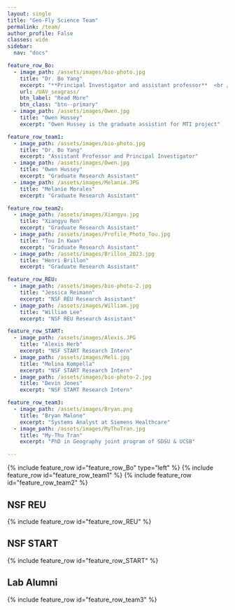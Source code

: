 ```yaml
---
layout: single
title: "Geo-Fly Science Team"
permalink: /team/
author_profile: False
classes: wide
sidebar:
  nav: "docs"

feature_row_Bo:
  - image_path: /assets/images/bio-photo.jpg
    title: "Dr. Bo Yang"
    excerpt: "**Principal Investigator and assistant professor**  <br />Dr. Bo Yang is the Principal Investigator at the GeoFly Lab, a world-leading UAV mapping facility. Holding an interdisciplinary background with a BA in Mathematics, a Master's in Computer Science, and a Ph.D. in Geography, Dr. Yang's research is pioneering in its focus on leveraging cutting-edge technologies in Geographical Information Systems (GIS), remote sensing, and UAV/Drone mapping for environmental research. The GeoFly Lab at San Jose State University (SJSU) conducts research on a broad range of topics and has garnered support from esteemed agencies such as NSF, NASA, USDOT, and Cal Fire. Their projects include the NSF's Build and Broaden, IUCRC, REU, and START programs."
    url: /UAV_seagrass/
    btn_label: "Read More"
    btn_class: "btn--primary"
  - image_path: /assets/images/Owen.jpg
    title: "Owen Hussey"
    excerpt: "Owen Hussey is the graduate assistint for MTI project"

feature_row_team1:
  - image_path: /assets/images/bio-photo.jpg
    title: "Dr. Bo Yang"
    excerpt: "Assistant Professor and Principal Investigator"
  - image_path: /assets/images/Owen.jpg
    title: "Owen Hussey"
    excerpt: "Graduate Research Assistant"
  - image_path: /assets/images/Melanie.JPG
    title: "Melanie Morales"
    excerpt: "Graduate Research Assistant"

feature_row_team2:
  - image_path: /assets/images/Xiangyu.jpg
    title: "Xiangyu Ren"
    excerpt: "Graduate Research Assistant"
  - image_path: /assets/images/Profile_Photo_Tou.jpg
    title: "Tou In Kwan"
    excerpt: "Graduate Research Assistant"
  - image_path: /assets/images/Brillon_2023.jpg
    title: "Henri Brillon"
    excerpt: "Graduate Research Assistant"

feature_row_REU:
  - image_path: /assets/images/bio-photo-2.jpg
    title: "Jessica Reimann"
    excerpt: "NSF REU Research Assistant"
  - image_path: /assets/images/William.jpg
    title: "William Lee"
    excerpt: "NSF REU Research Assistant"

feature_row_START:
  - image_path: /assets/images/Alexis.JPG
    title: "Alexis Herb"
    excerpt: "NSF START Research Intern"
  - image_path: /assets/images/Meli.jpg
    title: "Melina Kompella"
    excerpt: "NSF START Research Intern"
  - image_path: /assets/images/bio-photo-2.jpg
    title: "Devin Jones"
    excerpt: "NSF START Research Intern"

feature_row_team3:
  - image_path: /assets/images/Bryan.png
    title: "Bryan Malone"
    excerpt: "Systems Analyst at Siemens Healthcare"
  - image_path: /assets/images/MyThuTran.jpg
    title: "My-Thu Tran"
    excerpt: "PhD in Geography joint program of SDSU & UCSB"

---
```

{% include feature_row id="feature_row_Bo" type="left" %}
{% include feature_row id="feature_row_team1" %}
{% include feature_row id="feature_row_team2" %}
## NSF REU
{% include feature_row id="feature_row_REU" %}
## NSF START
{% include feature_row id="feature_row_START" %}
## Lab Alumni
{% include feature_row id="feature_row_team3" %}




